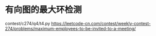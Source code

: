 # 有向图的最大环检测
 contest/c274/q4/t4.py https://leetcode-cn.com/contest/weekly-contest-274/problems/maximum-employees-to-be-invited-to-a-meeting/